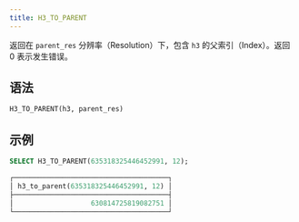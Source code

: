```yaml
---
title: H3_TO_PARENT
---
```


返回在 `parent_res` 分辨率（Resolution）下，包含 `h3` 的父索引（Index）。返回 0 表示发生错误。

## 语法

```sql
H3_TO_PARENT(h3, parent_res)
```

## 示例

```sql
SELECT H3_TO_PARENT(635318325446452991, 12);

┌──────────────────────────────────────┐
│ h3_to_parent(635318325446452991, 12) │
├──────────────────────────────────────┤
│                   630814725819082751 │
└──────────────────────────────────────┘
```